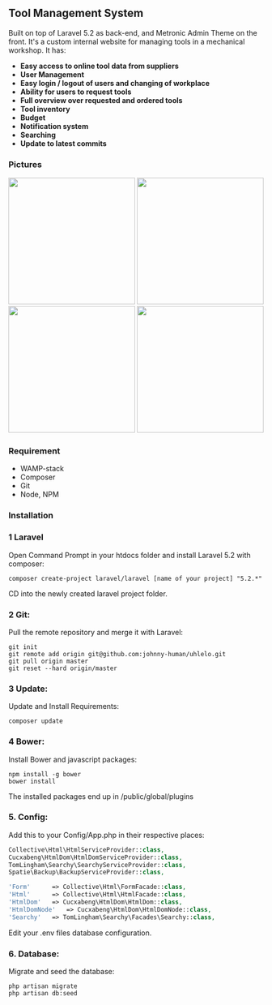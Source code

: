 ## Tool Management System

Built on top of Laravel 5.2 as back-end, and Metronic Admin Theme on the front. It's a custom internal website for managing tools in a mechanical workshop. It has:

* **Easy access to online tool data from suppliers**
* **User Management**
* **Easy login / logout of users and changing of workplace**
* **Ability for users to request tools**
* **Full overview over requested and ordered tools**
* **Tool inventory**
* **Budget**
* **Notification system**
* **Searching**
* **Update to latest commits**

### Pictures

<img src="https://raw.githubusercontent.com/matapuna/uhlelo/master/public/img/sc1.jpg" width="250px">

<img src="https://raw.githubusercontent.com/matapuna/uhlelo/master/public/img/sc2.jpg" width="250px">

<img src="https://raw.githubusercontent.com/matapuna/uhlelo/master/public/img/sc3.jpg" width="250px">

<img src="https://raw.githubusercontent.com/matapuna/uhlelo/master/public/img/sc4.jpg" width="250px">

### Requirement

* WAMP-stack
* Composer
* Git
* Node, NPM

### Installation

### 1 Laravel
Open Command Prompt in your htdocs folder and install Laravel 5.2 with composer:

```shell
composer create-project laravel/laravel [name of your project] "5.2.*"
```

CD into the newly created laravel project folder.

### 2 Git:
Pull the remote repository and merge it with Laravel:

```shell
git init
git remote add origin git@github.com:johnny-human/uhlelo.git
git pull origin master
git reset --hard origin/master
```

### 3 Update:
Update and Install Requirements:

```shell
composer update
```

### 4 Bower:
Install Bower and javascript packages:

```shell
npm install -g bower
bower install
```
The installed packages end up in /public/global/plugins

### 5. Config:
Add this to your Config/App.php in their respective places:

```php
Collective\Html\HtmlServiceProvider::class,
Cucxabeng\HtmlDom\HtmlDomServiceProvider::class,
TomLingham\Searchy\SearchyServiceProvider::class,
Spatie\Backup\BackupServiceProvider::class,

'Form'      => Collective\Html\FormFacade::class,
'Html'      => Collective\Html\HtmlFacade::class,
'HtmlDom'   => Cucxabeng\HtmlDom\HtmlDom::class,
'HtmlDomNode'   => Cucxabeng\HtmlDom\HtmlDomNode::class,
'Searchy'   => TomLingham\Searchy\Facades\Searchy::class,
```

Edit your .env files database configuration.

### 6. Database:
Migrate and seed the database:

```shell
php artisan migrate
php artisan db:seed
```
